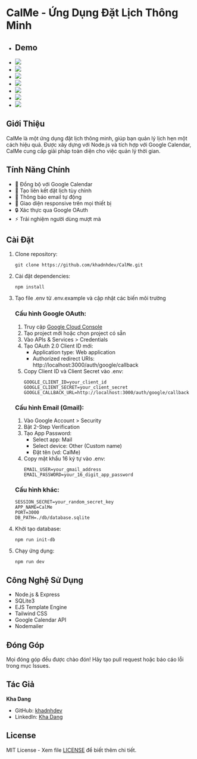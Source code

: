 # CalMe - Ứng Dụng Đặt Lịch Thông Minh

+ ## Demo
+ ![](https://i.ibb.co/pZdyyx1/2024-12-13-222938.png)
+ ![](https://i.ibb.co/w4kmS0k/2024-12-13-222756.png)
+ ![](https://i.ibb.co/RDQmZ6m/2024-12-13-223150.png)
+ ![](https://i.ibb.co/vmNLzfd/2024-12-13-223133.png)
+ ![](https://i.ibb.co/x6qbQ5k/2024-12-13-223019.png)
+ ![](https://i.ibb.co/nm28h7v/2024-12-13-223002.png)
+ ![](https://i.ibb.co/1sbnbHF/2024-12-13-223516.png)

## Giới Thiệu

CalMe là một ứng dụng đặt lịch thông minh, giúp bạn quản lý lịch hẹn một cách hiệu quả. Được xây dựng với Node.js và tích hợp với Google Calendar, CalMe cung cấp giải pháp toàn diện cho việc quản lý thời gian.

## Tính Năng Chính

- 📅 Đồng bộ với Google Calendar
- 🔗 Tạo liên kết đặt lịch tùy chỉnh
- 📧 Thông báo email tự động
- 📱 Giao diện responsive trên mọi thiết bị
- 🔒 Xác thực qua Google OAuth
- ⚡ Trải nghiệm người dùng mượt mà

## Cài Đặt

1. Clone repository:
   ```
   git clone https://github.com/khadnhdev/CalMe.git
   ```

2. Cài đặt dependencies:
   ```
   npm install
   ```

3. Tạo file .env từ .env.example và cập nhật các biến môi trường

    ### Cấu hình Google OAuth:
    1. Truy cập [Google Cloud Console](https://console.cloud.google.com)
    2. Tạo project mới hoặc chọn project có sẵn
    3. Vào APIs & Services > Credentials
    4. Tạo OAuth 2.0 Client ID mới:
       - Application type: Web application
       - Authorized redirect URIs: http://localhost:3000/auth/google/callback
    5. Copy Client ID và Client Secret vào .env:
       ```
       GOOGLE_CLIENT_ID=your_client_id
       GOOGLE_CLIENT_SECRET=your_client_secret
       GOOGLE_CALLBACK_URL=http://localhost:3000/auth/google/callback
       ```

    ### Cấu hình Email (Gmail):
    1. Vào Google Account > Security
    2. Bật 2-Step Verification
    3. Tạo App Password:
       - Select app: Mail
       - Select device: Other (Custom name)
       - Đặt tên (vd: CalMe)
    4. Copy mật khẩu 16 ký tự vào .env:
       ```
       EMAIL_USER=your_gmail_address
       EMAIL_PASSWORD=your_16_digit_app_password
       ```

    ### Cấu hình khác:
    ```
    SESSION_SECRET=your_random_secret_key
    APP_NAME=CalMe
    PORT=3000
    DB_PATH=./db/database.sqlite
    ```

4. Khởi tạo database:
   ```
   npm run init-db
   ```

5. Chạy ứng dụng:
   ```
   npm run dev
   ```

## Công Nghệ Sử Dụng

- Node.js & Express
- SQLite3
- EJS Template Engine
- Tailwind CSS
- Google Calendar API
- Nodemailer

## Đóng Góp

Mọi đóng góp đều được chào đón! Hãy tạo pull request hoặc báo cáo lỗi trong mục Issues.

## Tác Giả

**Kha Dang**
- GitHub: [khadnhdev](https://github.com/khadnhdev)
- LinkedIn: [Kha Dang](https://www.linkedin.com/in/khadnh)

## License

MIT License - Xem file [LICENSE](LICENSE) để biết thêm chi tiết. 
